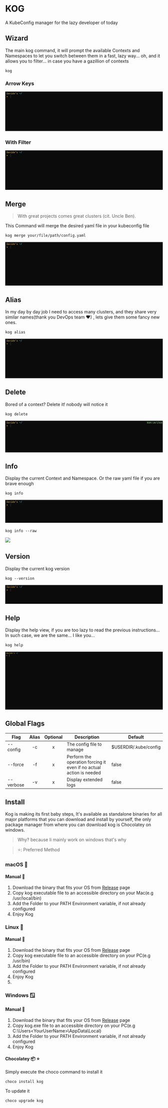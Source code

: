 # KOG
A KubeConfig manager for the lazy developer of today

## Wizard
The main kog command, it will prompt the available Contexts and Namespaces to let you switch between them in a fast, lazy way...
oh, and it allows you to filter... in case you have a gazillion of contexts
```shell
kog
```
### Arrow Keys
![](https://github.com/davidemaggi/kog/blob/main/imgs/readme/gif_wizard1.gif?raw=true)
### With Filter
![](https://github.com/davidemaggi/kog/blob/main/imgs/readme/gif_wizard2.gif?raw=true)

## Merge
>With great projects comes great clusters (cit. Uncle Ben).

This Command will merge the desired yaml file in your kubeconfig file
```shell
kog merge your/file/path/config.yaml
```
![](https://github.com/davidemaggi/kog/blob/main/imgs/readme/gif_merge.gif?raw=true)
## Alias
In my day by day job I need to access many clusters, and they share very similar names(thank you DevOps team ❤) , lets give them some fancy new ones.

```shell
kog alias
```
![](https://github.com/davidemaggi/kog/blob/main/imgs/readme/gif_alias.gif?raw=true)

## Delete
Bored of a context? Delete it! nobody will notice it

```shell
kog delete
```
![](https://github.com/davidemaggi/kog/blob/main/imgs/readme/gif_delete.gif?raw=true)

## Info
Display the current Context and Namespace.
Or the raw yaml file if you are brave enough
```shell
kog info
```
![](https://github.com/davidemaggi/kog/blob/main/imgs/readme/gif_info1.gif?raw=true)
```shell
kog info --raw
```
![](https://github.com/davidemaggi/kog/blob/main/imgs/readme/gif_info2.gif?raw=true)


## Version
Display the current kog version
```shell
kog --version
```

![](https://github.com/davidemaggi/kog/blob/0dd7bc010eccf465cfbef1c01a2ddf79254b1086/imgs/readme/gif_version.gif?raw=true)

## Help
Display the help view, if you are too lazy to read the previous instructions...
In such case, we are the same... I like you...
```shell
kog help
```
![](https://github.com/davidemaggi/kog/blob/main/imgs/readme/gif_help.gif?raw=true)

## Global Flags

| Flag      | Alias | Optional | Description                                                                    | Default               |
|-----------|:-----:|:-------:|--------------------------------------------------------------------------------|-----------------------|
| --config  |  -c   |    x    | The config file to manage| $USERDIR/.kube/config |
| --force   |  -f   |    x    | Perform the operation forcing it even if no actual action is needed            | false                 |
| --verbose |  -v   |    x    | Display extended logs                                                          | false                 |

## Install

Kog is making its first baby steps, It's available as standalone binaries for all major platforms that you can download and install by yourself, the only package manager from where you can download kog is Chocolatey on windows.
>Why? because Ii mainly work on windows that's why
 
>⭐: Preferred Method
### macOS 🍎
#### Manual 🔨
1. Download the binary that fits your OS from [Release](https://github.com/davidemaggi/kog/releases) page
2. Copy kog executable file to an accessible directory on your Mac(e.g /usr/local/bin)
3. Add the Folder to your PATH Environment variable, if not already configured
4. Enjoy Kog

### Linux 🐧
#### Manual 🔨
1. Download the binary that fits your OS from [Release](https://github.com/davidemaggi/kog/releases) page
2. Copy kog executable file to an accessible directory on your PC(e.g /usr/bin)
3. Add the Folder to your PATH Environment variable, if not already configured
4. Enjoy Kog
5. 
### Windows 🪟
#### Manual 🔨
1. Download the binary that fits your OS from [Release](https://github.com/davidemaggi/kog/releases) page
2. Copy kog.exe file to an accessible directory on your PC(e.g C:\Users\<YourUserName>\AppData\Local)
3. Add the Folder to your PATH Environment variable, if not already configured
4. Enjoy Kog
#### Chocolatey 📦 ⭐
Simply execute the choco command to install it
```shell
choco install kog
```
To update it
```shell
choco upgrade kog
```
